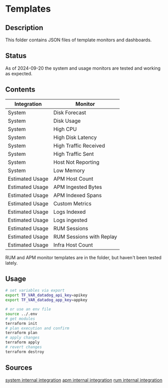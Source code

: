 # Templates

## Description
This folder contains JSON files of template monitors and dashboards.

## Status
As of 2024-09-20 the system and usage monitors are tested and working as expected.

## Contents
| Integration     | Monitor                  |
| --------------- | ------------------------ |
| System          | Disk Forecast            |
| System          | Disk Usage               |
| System          | High CPU                 |
| System          | High Disk Latency        |
| System          | High Traffic Received    |
| System          | High Traffic Sent        |
| System          | Host Not Reporting       |
| System          | Low Memory               |
| Estimated Usage | APM Host Count           |
| Estimated Usage | APM Ingested Bytes       |
| Estimated Usage | APM Indexed Spans        |
| Estimated Usage | Custom Metrics           |
| Estimated Usage | Logs Indexed             |
| Estimated Usage | Logs ingested            |
| Estimated Usage | RUM Sessions             |
| Estimated Usage | RUM Sessions with Replay |
| Estimated Usage | Infra Host Count         |

RUM and APM monitor templates are in the folder, but haven't been tested lately.

## Usage
```bash
# set variables via export
export TF_VAR_datadog_api_key=apikey 
export TF_VAR_datadog_app_key=appkey

# or use an env file
source ../.env
# get modules 
terraform init
# plan execution and confirm
terraform plan
# apply changes
terraform apply
# revert changes
terraform destroy
```

## Sources
[system internal integration](https://github.com/DataDog/integrations-internal-core/tree/main/system/assets/monitors)
[apm internal integration](https://github.com/DataDog/integrations-internal-core/tree/main/apm/assets/monitors)
[rum internal integration](https://github.com/DataDog/integrations-internal-core/tree/main/real_user_monitoring/assets/monitors)

